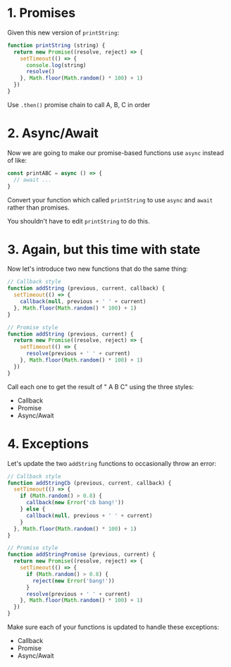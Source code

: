 # 1. Promises

Given this new version of `printString`:

```js
function printString (string) {
  return new Promise((resolve, reject) => {
    setTimeout(() => {
      console.log(string)
      resolve()
    }, Math.floor(Math.random() * 100) + 1)
  })
}
```

Use `.then()` promise chain to call A, B, C in order

# 2. Async/Await

Now we are going to make our promise-based functions use `async` instead of like:

```js
const printABC = async () => {
  // await ...
}
```

Convert your function which called `printString` to use `async` and `await` rather than promises.

You shouldn't have to edit `printString` to do this.

# 3. Again, but this time with state

Now let's introduce two new functions that do the same thing:

```js
// Callback style
function addString (previous, current, callback) {
  setTimeout(() => {
    callback(null, previous + ' ' + current)
  }, Math.floor(Math.random() * 100) + 1)
}

// Promise style
function addString (previous, current) {
  return new Promise((resolve, reject) => {
    setTimeout(() => {
      resolve(previous + ' ' + current)
    }, Math.floor(Math.random() * 100) + 1)
  })
}
```

Call each one to get the result of " A B C" using the three styles:

- Callback
- Promise
- Async/Await

# 4. Exceptions

Let's update the two `addString` functions to occasionally throw an error:

```js
// Callback style
function addStringCb (previous, current, callback) {
  setTimeout(() => {
    if (Math.random() > 0.8) {
      callback(new Error('cb bang!'))
    } else {
      callback(null, previous + ' ' + current)
    }
  }, Math.floor(Math.random() * 100) + 1)
}

// Promise style
function addStringPromise (previous, current) {
  return new Promise((resolve, reject) => {
    setTimeout(() => {
      if (Math.random() > 0.8) {
        reject(new Error('bang!'))
      }
      resolve(previous + ' ' + current)
    }, Math.floor(Math.random() * 100) + 1)
  })
}
```

Make sure each of your functions is updated to handle these exceptions:

- Callback
- Promise
- Async/Await

